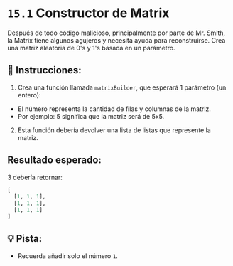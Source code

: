 # `15.1` Constructor de Matrix

Después de todo código malicioso, principalmente por parte de Mr. Smith, la Matrix tiene algunos agujeros
y necesita ayuda para reconstruirse. Crea una matriz aleatoria de 0's y 1's basada en un parámetro.

## 📝 Instrucciones:

1. Crea una función llamada `matrixBuilder`, que esperará 1 parámetro (un entero):

+ El número representa la cantidad de filas y columnas de la matriz. 
+ Por ejemplo: 5 significa que la matriz será de 5x5.

2. Esta función debería devolver una lista de listas que represente la matriz. 


## Resultado esperado:

3 debería retornar:

```py
[
  [1, 1, 1],
  [1, 1, 1],
  [1, 1, 1]
]
```

## 💡 Pista:

+ Recuerda añadir solo el número `1`.